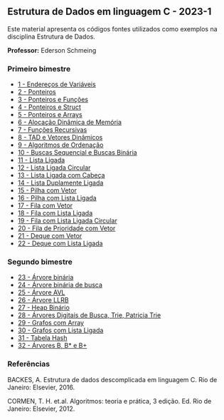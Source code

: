 ## Estrutura de Dados em linguagem C - 2023-1

Este material apresenta os códigos  fontes utilizados como exemplos na disciplina Estrutura de Dados. 

**Professor:** Ederson Schmeing

### Primeiro bimestre

  - [1 - Endereços de Variáveis](https://github.com/edersonschmeing/estrutura-de-dados-em-c-1/tree/main/endereco-de-variaveis)
  - [2 - Ponteiros](https://github.com/edersonschmeing/estrutura-de-dados-em-c-1/tree/main/ponteiros)
  - [3 - Ponteiros e Funções](https://github.com/edersonschmeing/estrutura-de-dados-em-c-1/tree/main/ponteiros-e-funcoes)
  - [4 - Ponteiros e Struct ](https://github.com/edersonschmeing/estrutura-de-dados-em-c-1/tree/main/ponteiros-e-struct)
  - [5 - Ponteiros e Arrays ](https://github.com/edersonschmeing/estrutura-de-dados-em-c-1/tree/main/ponteiros-e-arrays)
  - [6 - Alocação Dinâmica de Memória](https://github.com/edersonschmeing/estrutura-de-dados-em-c-1/tree/main/alocacao-dinamica-de-memoria)
  - [7 - Funções Recursivas](https://github.com/edersonschmeing/estrutura-de-dados-em-c-1/tree/main/funcoes-recursivas)
  - [8 - TAD e Vetores Dinâmicos](https://github.com/edersonschmeing/estrutura-de-dados-em-c-1/tree/main/tad-e-vetor-dinamico)
  - [9 - Algoritmos de Ordenação]() 
  - [10  - Buscas Sequencial e Buscas Binária](https://github.com/edersonschmeing/estrutura-de-dados-em-c-1/tree/main/tad-e-vetor-dinamico)  
  - [11 - Lista Ligada](https://github.com/edersonschmeing/estrutura-de-dados-em-c-1/tree/main/lista-ligada)
  - [12 - Lista Ligada Circular](https://github.com/edersonschmeing/estrutura-de-dados-em-c-1/tree/main/lista-ligada-circular)
  - [13 - Lista Ligada com Cabeça](https://github.com/edersonschmeing/estrutura-de-dados-em-c-1/tree/main/lista-ligada-com-cabeca)
  - [14 - Lista Duplamente Ligada](https://github.com/edersonschmeing/estrutura-de-dados-em-c-1/tree/main/lista-duplamente-ligada)
  - [15 - Pilha com Vetor](https://github.com/edersonschmeing/estrutura-de-dados-em-c-1/tree/main/pilha-como-vetor)
  - [16 - Pilha com Lista Ligada](https://github.com/edersonschmeing/estrutura-de-dados-em-c-1/tree/main/pilha-como-lista-ligada)
  - [17 - Fila com Vetor](https://github.com/edersonschmeing/estrutura-de-dados-em-c-1/tree/main/fila-como-vetor)
  - [18 - Fila com Lista Ligada](https://github.com/edersonschmeing/estrutura-de-dados-em-c-1/tree/main/fila-como-lista-ligada)
  - [19 - Fila com Lista Ligada Circular](https://github.com/edersonschmeing/estrutura-de-dados-em-c-1/tree/main/fila-como-lista-ligada-circular) 
  - [20 - Fila de Prioridade com Vetor]()   
  - [21 - Deque com Vetor](https://github.com/edersonschmeing/estrutura-de-dados-em-c-1/tree/main/deque-como-vetor)
  - [22 - Deque com Lista Ligada](https://github.com/edersonschmeing/estrutura-de-dados-em-c-1/tree/main/deque-como-lista-ligada)
  
  
 ### Segundo bimestre
 
  - [23 - Árvore binária](https://github.com/edersonschmeing/estrutura-de-dados-em-c-1/tree/main/arvore-binaria)
  - [24 - Árvore binária de busca](https://github.com/edersonschmeing/estrutura-de-dados-em-c-1/tree/main/arvore-binaria-de-busca)
  - [25 - Árvore AVL]()   
  - [26 - Árvore LLRB](https://github.com/edersonschmeing/estrutura-de-dados-em-c-1/tree/main/arvore-LLRB) 
  - [27 - Heap Binário]()  
  - [28 - Árvores Digitais de Busca, Trie, Patricia Trie](https://github.com/edersonschmeing/estrutura-de-dados-em-c-1/tree/main/arvore-patricia-trie)  
  - [29 - Grafos com Array](https://github.com/edersonschmeing/estrutura-de-dados-em-c-1/tree/main/grafos-com-array)
  - [30 - Grafos com Lista Ligada](https://github.com/edersonschmeing/estrutura-de-dados-em-c-1/tree/main/grafos-com-lista-ligada)
  - [31 - Tabela Hash](https://github.com/edersonschmeing/estrutura-de-dados-em-c-1/tree/main/tabela-hash)
  - [32 - Árvores B, B* e B+](https://github.com/edersonschmeing/estrutura-de-dados-em-c-1/tree/main/arvore-b%2B)
  

### Referências 

BACKES, A. Estrutura de dados descomplicada em linguagem C. Rio de Janeiro: Elsevier, 2016.

CORMEN, T. H. et.al. Algoritmos: teoria e prática, 3 edição. Ed. Rio de Janeiro: Elsevier, 2012.

